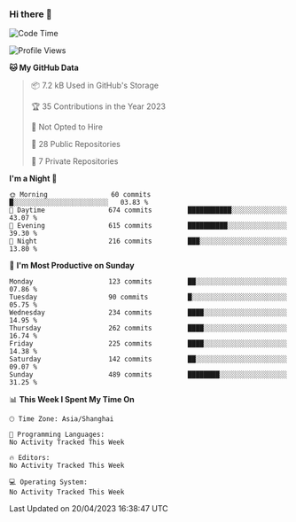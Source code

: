 ### Hi there 👋

<!--
**robinWongM/robinWongM** is a ✨ _special_ ✨ repository because its `README.md` (this file) appears on your GitHub profile.

Here are some ideas to get you started:

- 🔭 I’m currently working on ...
- 🌱 I’m currently learning ...
- 👯 I’m looking to collaborate on ...
- 🤔 I’m looking for help with ...
- 💬 Ask me about ...
- 📫 How to reach me: ...
- 😄 Pronouns: ...
- ⚡ Fun fact: ...
-->

<!--START_SECTION:waka-->
![Code Time](http://img.shields.io/badge/Code%20Time-121%20hrs%2034%20mins-blue)

![Profile Views](http://img.shields.io/badge/Profile%20Views-1-blue)

**🐱 My GitHub Data** 

> 📦 7.2 kB Used in GitHub's Storage 
 > 
> 🏆 35 Contributions in the Year 2023
 > 
> 🚫 Not Opted to Hire
 > 
> 📜 28 Public Repositories 
 > 
> 🔑 7 Private Repositories 
 > 
**I'm a Night 🦉** 

```text
🌞 Morning                60 commits          █░░░░░░░░░░░░░░░░░░░░░░░░   03.83 % 
🌆 Daytime                674 commits         ███████████░░░░░░░░░░░░░░   43.07 % 
🌃 Evening                615 commits         ██████████░░░░░░░░░░░░░░░   39.30 % 
🌙 Night                  216 commits         ███░░░░░░░░░░░░░░░░░░░░░░   13.80 % 
```
📅 **I'm Most Productive on Sunday** 

```text
Monday                   123 commits         ██░░░░░░░░░░░░░░░░░░░░░░░   07.86 % 
Tuesday                  90 commits          █░░░░░░░░░░░░░░░░░░░░░░░░   05.75 % 
Wednesday                234 commits         ████░░░░░░░░░░░░░░░░░░░░░   14.95 % 
Thursday                 262 commits         ████░░░░░░░░░░░░░░░░░░░░░   16.74 % 
Friday                   225 commits         ████░░░░░░░░░░░░░░░░░░░░░   14.38 % 
Saturday                 142 commits         ██░░░░░░░░░░░░░░░░░░░░░░░   09.07 % 
Sunday                   489 commits         ████████░░░░░░░░░░░░░░░░░   31.25 % 
```


📊 **This Week I Spent My Time On** 

```text
🕑︎ Time Zone: Asia/Shanghai

💬 Programming Languages: 
No Activity Tracked This Week

🔥 Editors: 
No Activity Tracked This Week

💻 Operating System: 
No Activity Tracked This Week
```


 Last Updated on 20/04/2023 16:38:47 UTC
<!--END_SECTION:waka-->
